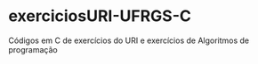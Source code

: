 # exerciciosURI-UFRGS-C
Códigos em C de exercícios do URI e exercícios de Algoritmos de programação
